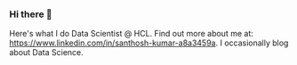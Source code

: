 ### Hi there 👋

Here's what I do
Data Scientist @ HCL. Find out more about me at: https://www.linkedin.com/in/santhosh-kumar-a8a3459a. I occasionally blog about Data Science.
